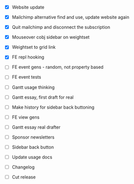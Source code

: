 - [x] Website update
- [x] Mailchimp alternative find and use, update website again
- [x] Quit mailchimp and disconnect the subscription

- [x] Mouseover cobj sidebar on weightset
- [x] Weightset to grid link
- [x] FE repl hooking

- [ ] FE event gens - random, not property based
- [ ] FE event tests
- [ ] Gantt usage thinking
- [ ] Gantt essay, first draft for real
- [ ] Make history for sidebar back buttoning
- [ ] FE view gens

- [ ] Gantt essay real drafter
- [ ] Sponsor newsletters
- [ ] Sidebar back button
- [ ] Update usage docs

- [ ] Changelog
- [ ] Cut release
